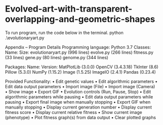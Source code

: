 # Evolved-art-with-transparent-overlapping-and-geometric-shapes
To run program, run the code below in the terminal.
python .\evolutionaryart.py

Appendix – Program Details
Programming language:	Python 3.7
Classes:
Name:	Size:
evolutionaryart.py	(996 lines)
evolve.py	(266 lines)
fitness.py	(33 lines)
gene.py	(80 lines)
genome.py	(344 lines)

Packages:
Name:	Version:
MatPlotLib	(3.0.0)
OpenCV	(3.4.3.18)
TkInter	(8.6)
Pillow	(5.3.0)
NumPy	(1.15.2)
Image	(1.5.25)
ImageIO	(2.4.1)
Pandas	(0.23.4)

Provided Functionality:
•	Edit genetic values
•	Edit algorithmic parameters
•	Edit data output parameters
•	Import image (File)
•	Import image (Camera)
•	Show image
•	Export GIF
•	Evolution controls (Run, Pause, Stop)
•	Edit algorithmic parameters while pausing
•	Edit data output parameters while pausing
•	Export final image when manually stopping
•	Export GIF when manually stopping
•	Display current generation number
•	Display current fitness score
•	Display current relative fitness
•	Show current image (phenotype)
•	Plot fitness graph(s) from data output
•	Clear plotted graphs
